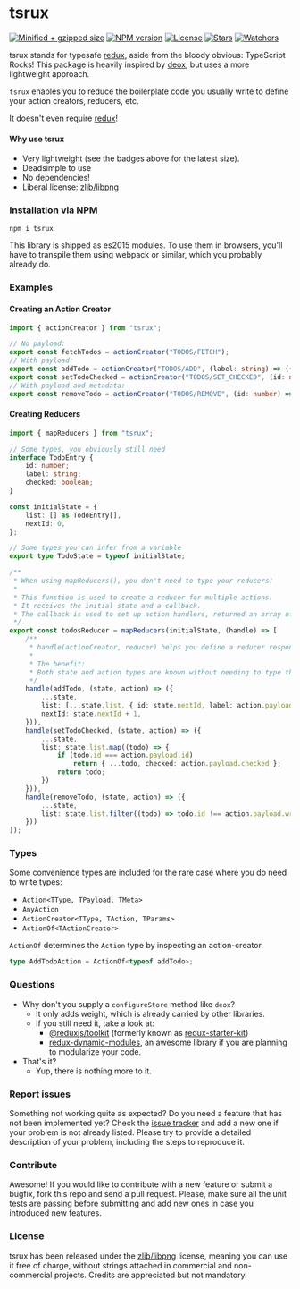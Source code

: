 # tsrux

[![Minified + gzipped size](https://badgen.net/bundlephobia/minzip/tsrux)](https://www.npmjs.com/package/tsrux)
[![NPM version](https://badgen.net/npm/v/tsrux)](https://www.npmjs.com/package/tsrux)
[![License](https://badgen.net/github/license/lusito/tsrux)](https://github.com/lusito/tsrux/blob/master/LICENSE)
[![Stars](https://badgen.net/github/stars/lusito/tsrux)](https://github.com/lusito/tsrux)
[![Watchers](https://badgen.net/github/watchers/lusito/tsrux)](https://github.com/lusito/tsrux)

tsrux stands for typesafe [redux](https://redux.js.org/), aside from the bloody obvious: TypeScript Rocks!
This package is heavily inspired by [deox](https://github.com/thebrodmann/deox), but uses a more lightweight approach.

`tsrux` enables you to reduce the boilerplate code you usually write to define your action creators, reducers, etc.

It doesn't even require [redux](https://redux.js.org/)!

#### Why use tsrux

- Very lightweight (see the badges above for the latest size).
- Deadsimple to use
- No dependencies!
- Liberal license: [zlib/libpng](https://github.com/Lusito/tsrux/blob/master/LICENSE)

### Installation via NPM

```npm i tsrux```

This library is shipped as es2015 modules. To use them in browsers, you'll have to transpile them using webpack or similar, which you probably already do.

### Examples

#### Creating an Action Creator

```typescript
import { actionCreator } from "tsrux";

// No payload:
export const fetchTodos = actionCreator("TODOS/FETCH");
// With payload:
export const addTodo = actionCreator("TODOS/ADD", (label: string) => ({ label }));
export const setTodoChecked = actionCreator("TODOS/SET_CHECKED", (id: number, checked: boolean) => ({ id, checked }));
// With payload and metadata:
export const removeTodo = actionCreator("TODOS/REMOVE", (id: number) => ({ id }), (id: number) => ({ metaId: id, foo: "bar" }));

```

#### Creating Reducers

```typescript
import { mapReducers } from "tsrux";

// Some types, you obviously still need
interface TodoEntry {
    id: number;
    label: string;
    checked: boolean;
}

const initialState = {
    list: [] as TodoEntry[],
    nextId: 0,
};

// Some types you can infer from a variable
export type TodoState = typeof initialState;

/**
 * When using mapReducers(), you don't need to type your reducers!
 * 
 * This function is used to create a reducer for multiple actions.
 * It receives the initial state and a callback.
 * The callback is used to set up action handlers, returned an array of action handlers.
 */
export const todosReducer = mapReducers(initialState, (handle) => [
    /**
     * handle(actionCreator, reducer) helps you define a reducer responsible for one single action.
     * 
     * The benefit:
     * Both state and action types are known without needing to type them down!
     */
    handle(addTodo, (state, action) => ({
        ...state,
        list: [...state.list, { id: state.nextId, label: action.payload.label, checked: false }],
        nextId: state.nextId + 1,
    })),
    handle(setTodoChecked, (state, action) => ({
        ...state,
        list: state.list.map((todo) => {
            if (todo.id === action.payload.id)
                return { ...todo, checked: action.payload.checked };
            return todo;
        })
    })),
    handle(removeTodo, (state, action) => ({
        ...state,
        list: state.list.filter((todo) => todo.id !== action.payload.wrong), // Boom: payload does not have an attribute named "wrong"
    }))
]);
```

### Types

Some convenience types are included for the rare case where you do need to write types:

- `Action<TType, TPayload, TMeta>`
- `AnyAction`
- `ActionCreator<TType, TAction, TParams>`
- `ActionOf<TActionCreator>`

`ActionOf` determines the `Action` type by inspecting an action-creator.

```typescript
type AddTodoAction = ActionOf<typeof addTodo>;
```

### Questions

- Why don't you supply a `configureStore` method like `deox`?
  - It only adds weight, which is already carried by other libraries.
  - If you still need it, take a look at:
    - [@reduxjs/toolkit](https://www.npmjs.com/package/@reduxjs/toolkit) (formerly known as [redux-starter-kit](https://www.npmjs.com/package/redux-starter-kit))
    - [redux-dynamic-modules](https://www.npmjs.com/package/redux-dynamic-modules), an awesome library if you are planning to modularize your code.
- That's it?
  - Yup, there is nothing more to it.

### Report issues

Something not working quite as expected? Do you need a feature that has not been implemented yet? Check the [issue tracker](https://github.com/Lusito/tsrux/issues) and add a new one if your problem is not already listed. Please try to provide a detailed description of your problem, including the steps to reproduce it.

### Contribute

Awesome! If you would like to contribute with a new feature or submit a bugfix, fork this repo and send a pull request. Please, make sure all the unit tests are passing before submitting and add new ones in case you introduced new features.

### License

tsrux has been released under the [zlib/libpng](https://github.com/Lusito/tsrux/blob/master/LICENSE) license, meaning you
can use it free of charge, without strings attached in commercial and non-commercial projects. Credits are appreciated but not mandatory.
